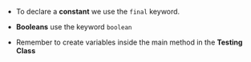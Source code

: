 - To declare a **constant** we use the `final` keyword.
- **Booleans** use the keyword `boolean`

- Remember to create variables inside the main method in the **Testing Class** 